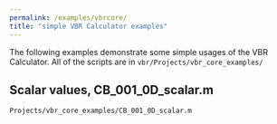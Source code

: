 ```yaml
---
permalink: /examples/vbrcore/
title: "simple VBR Calculator examples"
---
```


The following examples demonstrate some simple usages of the VBR Calculator. All of the scripts are in `vbr/Projects/vbr_core_examples/`

## Scalar values, CB_001_0D_scalar.m

`Projects/vbr_core_examples/CB_001_0D_scalar.m`
